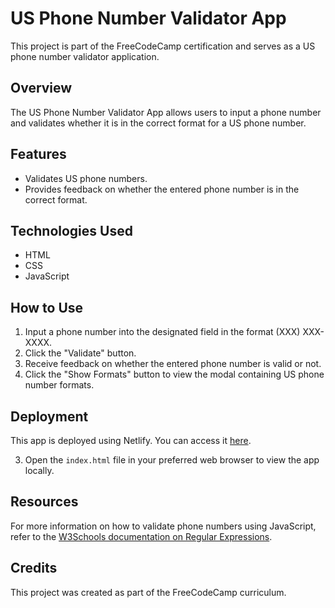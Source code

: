 # US Phone Number Validator App

This project is part of the FreeCodeCamp certification and serves as a US phone number validator application.

## Overview

The US Phone Number Validator App allows users to input a phone number and validates whether it is in the correct format for a US phone number.

## Features

- Validates US phone numbers.
- Provides feedback on whether the entered phone number is in the correct format.

## Technologies Used

- HTML
- CSS
- JavaScript

## How to Use

1. Input a phone number into the designated field in the format (XXX) XXX-XXXX.
2. Click the "Validate" button.
3. Receive feedback on whether the entered phone number is valid or not.
4. Click the "Show Formats" button to view the modal containing US phone number formats.

## Deployment

This app is deployed using Netlify. You can access it [here](#).



3. Open the `index.html` file in your preferred web browser to view the app locally.

## Resources

For more information on how to validate phone numbers using JavaScript, refer to the [W3Schools documentation on Regular Expressions](https://www.w3schools.com/js/js_validation.asp).

## Credits

This project was created as part of the FreeCodeCamp curriculum.



